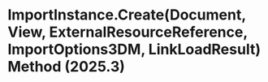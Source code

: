 # ImportInstance.Create(Document, View, ExternalResourceReference, ImportOptions3DM, LinkLoadResult) Method (2025.3)

﻿
